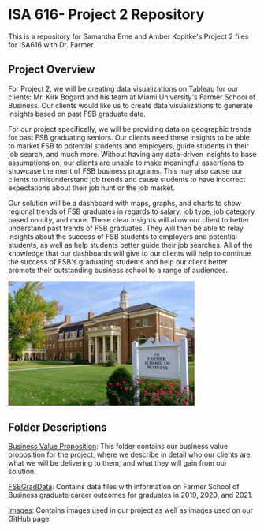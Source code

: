 # ISA 616- Project 2 Repository
This is a repository for Samantha Erne and Amber Kopitke's Project 2 files for ISA616 with Dr. Farmer. 

## Project Overview
For Project 2, we will be creating data visualizations on Tableau for our clients: Mr. Kirk Bogard and his team at Miami University's Farmer School of Business. Our clients would like us to create data visualizations to generate insights based on past FSB graduate data. 

For our project specifically, we will be providing data on geographic trends for past FSB graduating seniors. Our clients need these insights to be able to market FSB to potential students and employers, guide students in their job search, and much more. Without having any data-driven insights to base assumptions on, our clients are unable to make meaningful assertions to showcase the merit of FSB business programs. This may also cause our clients to misunderstand job trends and cause students to have incorrect expectations about their job hunt or the job market. 

Our solution will be a dashboard with maps, graphs, and charts to show regional trends of FSB graduates in regards to salary, job type, job category based on city, and more. These clear insights will allow our client to better understand past trends of FSB graduates. They will then be able to relay insights about the success of FSB students to employers and potential students, as well as help students better guide their job searches. All of the knowledge that our dashboards will give to our clients will help to continue the success of FSB's graduating students and help our client better promote their outstanding business school to a range of audiences. 

<img src=https://github.com/sammieerne/ISA616-Project2-Group1/blob/3c9d21389a91788456a8c4f752f56b5613f95072/Images/farmer.jpg width=75% height=75%>

## Folder Descriptions

[Business Value Proposition](https://github.com/sammieerne/ISA616-Project2-Group1/tree/0e9ea81bd7ddf07e85990dedd7d690238b80434e/BusinessValueProposition): This folder contains our business value proposition for the project, where we describe in detail who our clients are, what we will be delivering to them, and what they will gain from our solution. 

[FSBGradData](https://github.com/sammieerne/ISA616-Project2-Group1/tree/4513f530001d0047e1b79205b3886958a5f9bbf3/FSBGradData): Contains data files with information on Farmer School of Business graduate career outcomes for graduates in 2019, 2020, and 2021. 

[Images](https://github.com/sammieerne/ISA616-Project2-Group1/tree/3405db9f4ee7efd78cbeeafbef847d0f9f33da67/Images): Contains images used in our project as well as images used on our GitHub page.
